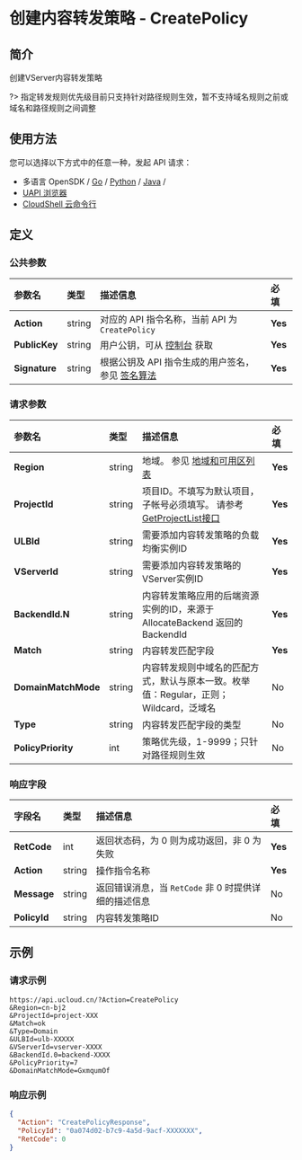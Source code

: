 # 创建内容转发策略 - CreatePolicy

## 简介

创建VServer内容转发策略

?> 指定转发规则优先级目前只支持针对路径规则生效，暂不支持域名规则之前或域名和路径规则之间调整




## 使用方法

您可以选择以下方式中的任意一种，发起 API 请求：
- 多语言 OpenSDK / [Go](https://github.com/ucloud/ucloud-sdk-go) / [Python](https://github.com/ucloud/ucloud-sdk-python3) / [Java](https://github.com/ucloud/ucloud-sdk-java) /
- [UAPI 浏览器](https://console.ucloud.cn/uapi/detail?id=CreatePolicy)
- [CloudShell 云命令行](https://shell.ucloud.cn/)


## 定义

### 公共参数

| 参数名 | 类型 | 描述信息 | 必填 |
|:---|:---|:---|:---|
| **Action**     | string  | 对应的 API 指令名称，当前 API 为 `CreatePolicy`                        | **Yes** |
| **PublicKey**  | string  | 用户公钥，可从 [控制台](https://console.ucloud.cn/uapi/apikey) 获取                                             | **Yes** |
| **Signature**  | string  | 根据公钥及 API 指令生成的用户签名，参见 [签名算法](api/summary/signature.md)  | **Yes** |

### 请求参数

| 参数名 | 类型 | 描述信息 | 必填 |
|:---|:---|:---|:---|
| **Region** | string | 地域。 参见 [地域和可用区列表](https://docs.ucloud.cn/api/summary/regionlist) |**Yes**|
| **ProjectId** | string | 项目ID。不填写为默认项目，子帐号必须填写。 请参考[GetProjectList接口](https://docs.ucloud.cn/api/summary/get_project_list) |**Yes**|
| **ULBId** | string | 需要添加内容转发策略的负载均衡实例ID |**Yes**|
| **VServerId** | string | 需要添加内容转发策略的VServer实例ID |**Yes**|
| **BackendId.N** | string | 内容转发策略应用的后端资源实例的ID，来源于 AllocateBackend 返回的 BackendId |**Yes**|
| **Match** | string | 内容转发匹配字段 |**Yes**|
| **DomainMatchMode** | string | 内容转发规则中域名的匹配方式，默认与原本一致。枚举值：Regular，正则；Wildcard，泛域名 |No|
| **Type** | string | 内容转发匹配字段的类型 |No|
| **PolicyPriority** | int | 策略优先级，1-9999；只针对路径规则生效 |No|

### 响应字段

| 字段名 | 类型 | 描述信息 | 必填 |
|:---|:---|:---|:---|
| **RetCode** | int | 返回状态码，为 0 则为成功返回，非 0 为失败 |**Yes**|
| **Action** | string | 操作指令名称 |**Yes**|
| **Message** | string | 返回错误消息，当 `RetCode` 非 0 时提供详细的描述信息 |No|
| **PolicyId** | string | 内容转发策略ID |No|




## 示例

### 请求示例
    
```
https://api.ucloud.cn/?Action=CreatePolicy
&Region=cn-bj2
&ProjectId=project-XXX
&Match=ok
&Type=Domain
&ULBId=ulb-XXXXX
&VServerId=vserver-XXXX
&BackendId.0=backend-XXXX
&PolicyPriority=7
&DomainMatchMode=GxmqumOf
```

### 响应示例
    
```json
{
  "Action": "CreatePolicyResponse",
  "PolicyId": "0a074d02-b7c9-4a5d-9acf-XXXXXXX",
  "RetCode": 0
}
```






